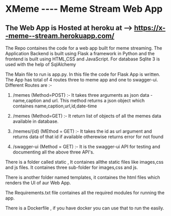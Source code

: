 # XMeme ---- Meme Stream Web App


## The Web App is Hosted at heroku at --> https://x--meme--stream.herokuapp.com/

The Repo containes the code for a web app built for meme streaming. The Application Backend is built using Flask a framework in Python and the frontend is built using HTML,CSS and JavaScript. For database Sqlite 3 is used with the help of SqlAlchemy

The Main file to run is app.py. In this file the code for Flask App is written. The App has total of 4 routes three to meme app and one to swagger-ui. Different Routes are :-

1. /memes (Method=POST) :- It takes three arguments as json data - name,caption and url. This method returns a json object which containes name,caption,url,id,date-time

2. /memes (Method=GET) :- It return list of objects of all the memes data available in database.

3. /memes/{id} (MEthod = GET) :- It takes the id as url argument and returns data of that id if available otherewise returns error for not found

4. /swagger-ui (Method = GET) :- It is the swagger-ui API for testing and documenting all the above three API's.

There is a folder called static , It containes allthe static files like images,css and js files. It containes three sub-folder for images,css and js.

There is another folder named templates, it containes the html files which renders the UI of aur Web App.

The Requirements.txt file containes all the required modules for running the app.

There is a Dockerfile , if you have docker you can use that to run the easily.
